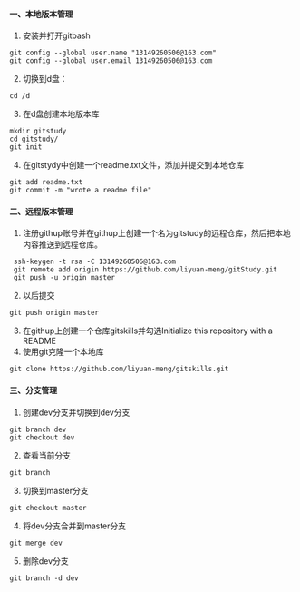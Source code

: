 #### 一、本地版本管理
1. 安装并打开gitbash
```
git config --global user.name "13149260506@163.com"
git config --global user.email 13149260506@163.com
```
2. 切换到d盘：
```
cd /d
```
3. 在d盘创建本地版本库
```
mkdir gitstudy
cd gitstudy/
git init
```
4. 在gitstydy中创建一个readme.txt文件，添加并提交到本地仓库
```
git add readme.txt
git commit -m "wrote a readme file"
```
#### 二、远程版本管理
1. 注册githup账号并在githup上创建一个名为gitstudy的远程仓库，然后把本地内容推送到远程仓库。
```
 ssh-keygen -t rsa -C 13149260506@163.com
 git remote add origin https://github.com/liyuan-meng/gitStudy.git
 git push -u origin master
```
2. 以后提交
```
git push origin master
```
3. 在githup上创建一个仓库gitskills并勾选Initialize this repository with a README
4. 使用git克隆一个本地库
```
git clone https://github.com/liyuan-meng/gitskills.git
```
#### 三、分支管理
1. 创建dev分支并切换到dev分支
```
git branch dev
git checkout dev
```
2. 查看当前分支
```
git branch 
```
3. 切换到master分支
```
git checkout master
```
4. 将dev分支合并到master分支
```
git merge dev
```
5. 删除dev分支
```
git branch -d dev
```

